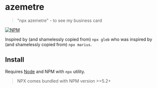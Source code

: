 # azemetre

> &#34;npx azemetre&#34; - to see my business card

[![NPM](https://nodei.co/npm/azemetre.png?compact=true)](https://nodei.co/npm/azemetre/)

Inspired by (and shamelessly copied from) `npx gleb` who was inspired by (and shamelessly copied from) `npx marius`.

## Install

Requires [Node](https://nodejs.org/en/) and NPM with `npx` utility.

> NPX comes bundled with NPM version >=5.2+
